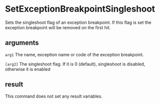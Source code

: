 # SetExceptionBreakpointSingleshoot

Sets the singleshoot flag of an exception breakpoint. If this flag is set the exception breakpoint will be removed on the first hit.

## arguments

`arg1` The name, exception name or code of the exception breakpoint.

`[arg2]` The singleshoot flag. If it is 0 (default), singleshoot is disabled, otherwise it is enabled

## result

This command does not set any result variables.

